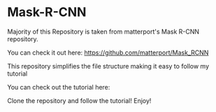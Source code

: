 # Mask-R-CNN
Majority of this Repository is taken from matterport's Mask R-CNN repository. 

You can check it out here: https://github.com/matterport/Mask_RCNN

This repository simplifies the file structure making it easy to follow my tutorial

You can check out the tutorial here: 

Clone the repository and follow the tutorial! Enjoy!
